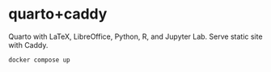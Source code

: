 # quarto+caddy

Quarto with LaTeX, LibreOffice, Python, R, and Jupyter Lab. Serve static site with Caddy.

```sh
docker compose up
```
